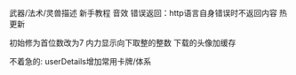 武器/法术/灵兽描述
新手教程
音效
错误返回：http语言自身错误时不返回内容
热更新

初始修为首位数改为7
内力显示向下取整的整数
下载的头像加缓存

不着急的:
userDetails增加常用卡牌/体系